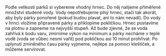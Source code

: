 Podle velikosti párků si vybereme vhodný hrnec. Do něj nalijeme přiměřené množství studené vody. Vody nepotřebujeme plný hrnec, stačí tak akorát, aby byly párky ponořené (pokud budou plavat, ani to nám nevadí). Do vody v hrnci vložíme připravené párky a přiklopíme pokličkou.
Hrnec postavíme na plotnu a zapneme na nejvyšší stupeň. Až bude zjevné, že se voda zahřívá k bodu varu, zmírníme výkon na minimum a párky necháme v teplé vodě (voda se vůbec nesmí vařit) pod pokličkou asi 10 minut prohřívat. Po uplynutí zmíněného času párky vyjmeme, nejlépe za pomoci kleštiček, a můžeme servírovat.

